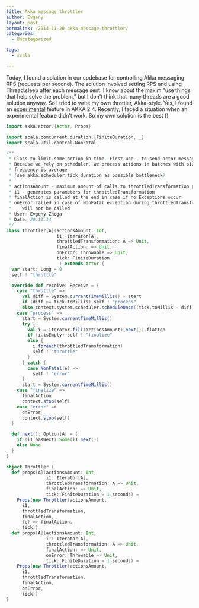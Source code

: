 ```yaml
---
title: Akka message throttler
author: Evgeny
layout: post
permalink: /2014-11-20-akka-message-throttler/
categories:
  - Uncategorized

tags:
  - scala

---
```


Today, I found a solution in our codebase for controlling Akka messaging RPS (requests per second). The solution involved setting RPS and using Thread.sleep after each message sent.
I know about the maxim "use things that help solve the problem," but I don't think that many threads are a good solution anyway. So I tried to write my own throttler, Akka-style.
Yes, I found an [experimental](http://doc.akka.io/docs/akka/snapshot/contrib/throttle.html) feature in AKKA 2.4. Recently, I faced a situation when an experimental feature didn't work. So my own solution is the best ))

~~~ scala
import akka.actor.{Actor, Props}

import scala.concurrent.duration.{FiniteDuration, _}
import scala.util.control.NonFatal

/**
 * Class to limit some action in time. First use - to send actor messages with given RPS.
 * Because we rely on scheduler, we process actions in batches with size actionsAmount, so
 * frequency is average
 * (see akka.scheduler.tick-duration as possible bottleneck)
 *
 * actionsAmount - maximum amount of calls to throttledTransformation per tick (which is 1 second by default)
 * i1 - generates parameters for throttledTransformation
 * finalAction is called at the end in case if no Exceptions occur
 * onError called in case of NonFatal exception during throttledTransformation. Process is stopped and finalAction
 *    will not be called
 * User: Evgeny Zhoga
 * Date: 20.11.14
 */
class Throttler[A](actionsAmount: Int,
                   i1: Iterator[A],
                   throttledTransformation: A => Unit,
                   finalAction: => Unit,
                   onError: Throwable => Unit,
                   tick: FiniteDuration
                    ) extends Actor {
  var start: Long = 0
  self ! "throttle"

  override def receive: Receive = {
    case "throttle" =>
      val diff = System.currentTimeMillis() - start
      if (diff >= tick.toMillis) self ! "process"
      else context.system.scheduler.scheduleOnce((tick.toMillis - diff) milliseconds, self, "process")(context.dispatcher, self)
    case "process" =>
      start = System.currentTimeMillis()
      try {
        val i = Iterator.fill(actionsAmount)(next()).flatten
        if (i.isEmpty) self ! "finalize"
        else {
          i.foreach(throttledTransformation)
          self ! "throttle"
        }
      } catch {
        case NonFatal(e) =>
          self ! "error"
      }
      start = System.currentTimeMillis()
    case "finalize" =>
      finalAction
      context.stop(self)
    case "error" =>
      onError
      context.stop(self)
  }

  def next(): Option[A] = {
    if (i1.hasNext) Some(i1.next())
    else None
  }
}

object Throttler {
  def props[A](actionsAmount: Int,
               i1: Iterator[A],
               throttledTransformation: A => Unit,
               finalAction: => Unit,
               tick: FiniteDuration = 1.seconds) =
    Props(new Throttler(actionsAmount,
      i1,
      throttledTransformation,
      finalAction,
      (e) => finalAction,
      tick))
  def props[A](actionsAmount: Int,
               i1: Iterator[A],
               throttledTransformation: A => Unit,
               finalAction: => Unit,
               onError: Throwable => Unit,
               tick: FiniteDuration = 1.seconds) =
    Props(new Throttler(actionsAmount,
      i1,
      throttledTransformation,
      finalAction,
      onError,
      tick))
}
~~~
